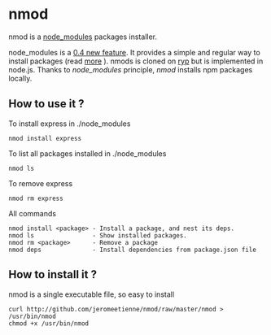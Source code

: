 # nmod

nmod is a [node_modules](http://nodejs.org/docs/v0.4.1/api/modules.html#loading_from_node_modules_Folders)
packages installer.

node_modules is a [0.4 new feature](https://github.com/joyent/node/blob/v0.4.0/ChangeLog#L5).
It provides a simple and regular way to install packages (read
[more](http://nodejs.org/docs/v0.4.1/api/modules.html#loading_from_node_modules_Folders)
). nmods is cloned on [ryp](https://github.com/isaacs/ryp) but is implemented in node.js.
Thanks to *node_modules* principle, *nmod* installs npm packages locally.

## How to use it ?

To install express in ./node_modules

    nmod install express
    
To list all packages installed in ./node_modules

    nmod ls

To remove express

    nmod rm express

All commands

    nmod install <package> - Install a package, and nest its deps.
    nmod ls                - Show installed packages.
    nmod rm <package>      - Remove a package
    nmod deps              - Install dependencies from package.json file

## How to install it ?

nmod is a single executable file, so easy to install

    curl http://github.com/jeromeetienne/nmod/raw/master/nmod > /usr/bin/nmod
    chmod +x /usr/bin/nmod
